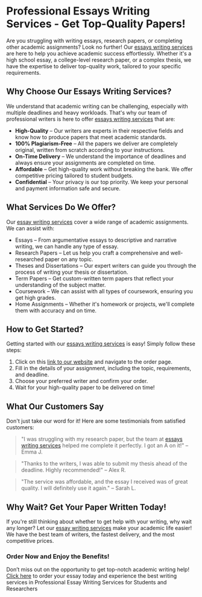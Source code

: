 <h1>Professional Essays Writing Services - Get Top-Quality Papers!</h1>

<p>Are you struggling with writing essays, research papers, or completing other academic assignments? Look no further! Our <a href="https://tinyurl.com/topessay?keyword=essays+writing+services">essays writing services</a> are here to help you achieve academic success effortlessly. Whether it's a high school essay, a college-level research paper, or a complex thesis, we have the expertise to deliver top-quality work, tailored to your specific requirements.</p>

<h2>Why Choose Our Essays Writing Services?</h2>
<p>We understand that academic writing can be challenging, especially with multiple deadlines and heavy workloads. That's why our team of professional writers is here to offer <a href="https://tinyurl.com/topessay?keyword=essays+writing+services">essays writing services</a> that are:</p>
<ul>
  <li><strong>High-Quality</strong> – Our writers are experts in their respective fields and know how to produce papers that meet academic standards.</li>
  <li><strong>100% Plagiarism-Free</strong> – All the papers we deliver are completely original, written from scratch according to your instructions.</li>
  <li><strong>On-Time Delivery</strong> – We understand the importance of deadlines and always ensure your assignments are completed on time.</li>
  <li><strong>Affordable</strong> – Get high-quality work without breaking the bank. We offer competitive pricing tailored to student budgets.</li>
  <li><strong>Confidential</strong> – Your privacy is our top priority. We keep your personal and payment information safe and secure.</li>
</ul>

<h2>What Services Do We Offer?</h2>
<p>Our <a href="https://tinyurl.com/topessay?keyword=essays+writing+services">essay writing services</a> cover a wide range of academic assignments. We can assist with:</p>
<ul>
  <li>Essays – From argumentative essays to descriptive and narrative writing, we can handle any type of essay.</li>
  <li>Research Papers – Let us help you craft a comprehensive and well-researched paper on any topic.</li>
  <li>Theses and Dissertations – Our expert writers can guide you through the process of writing your thesis or dissertation.</li>
  <li>Term Papers – Get custom-written term papers that reflect your understanding of the subject matter.</li>
  <li>Coursework – We can assist with all types of coursework, ensuring you get high grades.</li>
  <li>Home Assignments – Whether it's homework or projects, we'll complete them with accuracy and on time.</li>
</ul>

<h2>How to Get Started?</h2>
<p>Getting started with our <a href="https://tinyurl.com/topessay?keyword=essays+writing+services">essays writing services</a> is easy! Simply follow these steps:</p>
<ol>
  <li>Click on this <a href="https://tinyurl.com/topessay?keyword=essays+writing+services">link to our website</a> and navigate to the order page.</li>
  <li>Fill in the details of your assignment, including the topic, requirements, and deadline.</li>
  <li>Choose your preferred writer and confirm your order.</li>
  <li>Wait for your high-quality paper to be delivered on time!</li>
</ol>

<h2>What Our Customers Say</h2>
<p>Don't just take our word for it! Here are some testimonials from satisfied customers:</p>
<blockquote>
  <p>"I was struggling with my research paper, but the team at <a href="https://tinyurl.com/topessay?keyword=essays+writing+services">essays writing services</a> helped me complete it perfectly. I got an A on it!" – Emma J.</p>
</blockquote>
<blockquote>
  <p>"Thanks to the writers, I was able to submit my thesis ahead of the deadline. Highly recommended!" – Alex R.</p>
</blockquote>
<blockquote>
  <p>"The service was affordable, and the essay I received was of great quality. I will definitely use it again." – Sarah L.</p>
</blockquote>

<h2>Why Wait? Get Your Paper Written Today!</h2>
<p>If you're still thinking about whether to get help with your writing, why wait any longer? Let our <a href="https://tinyurl.com/topessay?keyword=essays+writing+services">essay writing services</a> make your academic life easier! We have the best team of writers, the fastest delivery, and the most competitive prices.</p>

<h3>Order Now and Enjoy the Benefits!</h3>
<p>Don’t miss out on the opportunity to get top-notch academic writing help! <a href="https://tinyurl.com/topessay?keyword=essays+writing+services">Click here</a> to order your essay today and experience the best writing services in
Professional Essay Writing Services for Students and Researchers
